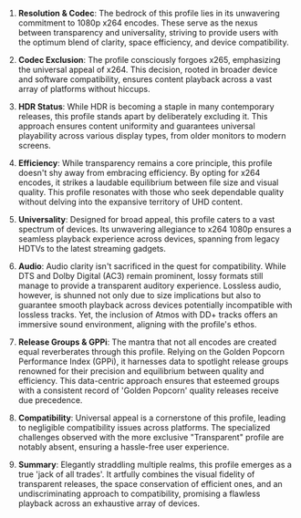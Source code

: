 1. **Resolution & Codec**: The bedrock of this profile lies in its unwavering commitment to 1080p x264 encodes. These serve as the nexus between transparency and universality, striving to provide users with the optimum blend of clarity, space efficiency, and device compatibility.

2. **Codec Exclusion**: The profile consciously forgoes x265, emphasizing the universal appeal of x264. This decision, rooted in broader device and software compatibility, ensures content playback across a vast array of platforms without hiccups.

3. **HDR Status**: While HDR is becoming a staple in many contemporary releases, this profile stands apart by deliberately excluding it. This approach ensures content uniformity and guarantees universal playability across various display types, from older monitors to modern screens.

4. **Efficiency**: While transparency remains a core principle, this profile doesn't shy away from embracing efficiency. By opting for x264 encodes, it strikes a laudable equilibrium between file size and visual quality. This profile resonates with those who seek dependable quality without delving into the expansive territory of UHD content.

5. **Universality**: Designed for broad appeal, this profile caters to a vast spectrum of devices. Its unwavering allegiance to x264 1080p ensures a seamless playback experience across devices, spanning from legacy HDTVs to the latest streaming gadgets.

6. **Audio**: Audio clarity isn't sacrificed in the quest for compatibility. While DTS and Dolby Digital (AC3) remain prominent, lossy formats still manage to provide a transparent auditory experience. Lossless audio, however, is shunned not only due to size implications but also to guarantee smooth playback across devices potentially incompatible with lossless tracks. Yet, the inclusion of Atmos with DD+ tracks offers an immersive sound environment, aligning with the profile's ethos.

7. **Release Groups & GPPi**: The mantra that not all encodes are created equal reverberates through this profile. Relying on the Golden Popcorn Performance Index (GPPi), it harnesses data to spotlight release groups renowned for their precision and equilibrium between quality and efficiency. This data-centric approach ensures that esteemed groups with a consistent record of 'Golden Popcorn' quality releases receive due precedence.

8. **Compatibility**: Universal appeal is a cornerstone of this profile, leading to negligible compatibility issues across platforms. The specialized challenges observed with the more exclusive "Transparent" profile are notably absent, ensuring a hassle-free user experience.

9. **Summary**: Elegantly straddling multiple realms, this profile emerges as a true 'jack of all trades'. It artfully combines the visual fidelity of transparent releases, the space conservation of efficient ones, and an undiscriminating approach to compatibility, promising a flawless playback across an exhaustive array of devices.

